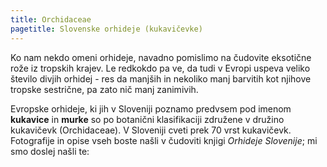 ```yaml
---
title: Orchidaceae
pagetitle: Slovenske orhideje (kukavičevke)
---
```

Ko nam nekdo omeni orhideje, navadno pomislimo na čudovite eksotične rože iz tropskih krajev. Le redkokdo pa ve, da tudi v Evropi uspeva veliko število divjih orhidej - res da manjših in nekoliko manj barvitih kot njihove tropske sestrične, pa zato nič manj zanimivih. 

Evropske orhideje, ki jih v Sloveniji poznamo predvsem pod imenom **kukavice** in **murke** so po botanični klasifikaciji združene v družino kukavičevk (Orchidaceae). V Sloveniji cveti prek 70 vrst kukavičevk. Fotografije in opise vseh boste našli v čudoviti knjigi *Orhideje Slovenije*; mi smo doslej našli te: